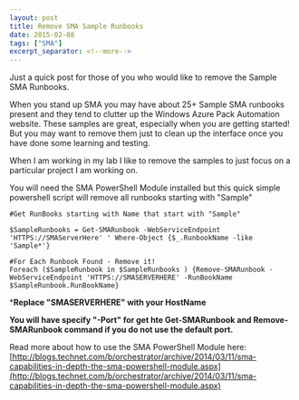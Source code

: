 ```yaml
---
layout: post
title: Remove SMA Sample Runbooks
date: 2015-02-08
tags: ["SMA"]
excerpt_separator: <!--more-->
---
```


Just a quick post for those of you who would like to remove the Sample SMA Runbooks.

When you stand up SMA you may have about 25+ Sample SMA runbooks present and they tend to clutter up the Windows Azure Pack Automation website. These samples are great, especially when you are getting started! But you may want to remove them just to clean up the interface once you have done some learning and testing.

<!--more-->

When I am working in my lab I like to remove the samples to just focus on a particular project I am working on.


You will need the SMA PowerShell Module installed but this quick simple powershell script will remove all runbooks starting with "Sample"

```
#Get RunBooks starting with Name that start with "Sample"

$SampleRunbooks = Get-SMARunbook -WebServiceEndpoint 'HTTPS://SMAServerHere' ' Where-Object {$_.RunbookName -like 'Sample*'}

#For Each Runbook Found - Remove it!
Foreach ($SampleRunbook in $SampleRunbooks ) {Remove-SMARunbook -WebServiceEndpoint 'HTTPS://SMASERVERHERE' -RunBookName $SampleRunbook.RunBookName}
```

***Replace "SMASERVERHERE" with your HostName**

**You will have specify "-Port" for get hte Get-SMARunbook and Remove-SMARunbook command if you do not use the default port.**

Read more about how to use the SMA PowerShell Module here:
[http://blogs.technet.com/b/orchestrator/archive/2014/03/11/sma-capabilities-in-depth-the-sma-powershell-module.aspx](http://blogs.technet.com/b/orchestrator/archive/2014/03/11/sma-capabilities-in-depth-the-sma-powershell-module.aspx)